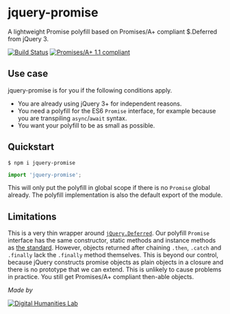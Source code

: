 # jquery-promise

A lightweight Promise polyfill based on Promises/A+ compliant $.Deferred from jQuery 3.

[![Build Status](https://travis-ci.com/UUDigitalHumanitieslab/jquery-promise.svg?branch=develop)](https://travis-ci.com/UUDigitalHumanitieslab/jquery-promise) [![Promises/A+ 1.1 compliant](https://promisesaplus.com/assets/logo-small.png)](https://promisesaplus.com/)


## Use case

jquery-promise is for you if the following conditions apply.

 - You are already using jQuery 3+ for independent reasons.
 - You need a polyfill for the ES6 `Promise` interface, for example because you are transpiling `async`/`await` syntax.
 - You want your polyfill to be as small as possible.


## Quickstart

```console
$ npm i jquery-promise
```

```js
import 'jquery-promise';
```

This will only put the polyfill in global scope if there is no `Promise` global already. The polyfill implementation is also the default export of the module.


## Limitations

This is a very thin wrapper around [`jQuery.Deferred`][2]. Our polyfill `Promise` interface has the same constructor, static methods and instance methods as [the standard][4]. However, objects returned after chaining `.then`, `.catch` and `.finally` lack the `.finally` method themselves. This is beyond our control, because jQuery constructs promise objects as plain objects in a closure and there is no prototype that we can extend. This is unlikely to cause problems in practice. You still get Promises/A+ compliant then-able objects.

[2]: https://api.jquery.com/category/deferred-object/
[4]: https://developer.mozilla.org/en-US/docs/Web/JavaScript/Reference/Global_Objects/Promise


*Made by*

[![Digital Humanities Lab](http://dhstatic.hum.uu.nl/logo-lab/png/dighum-logo.png)](https://dig.hum.uu.nl)
